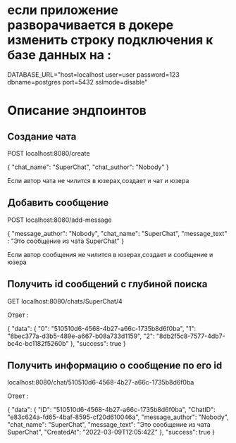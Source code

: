 # если приложение разворачивается в докере изменить строку подключения к базе данных на :
DATABASE_URL="host=localhost user=user password=123 dbname=postgres port=5432 sslmode=disable"

# Описание эндпоинтов

## Создание чата 

POST localhost:8080/create 

{
"chat_name": "SuperChat",
"chat_author": "Nobody"
}

Если автор чата не чилится в юзерах,создает и чат и юзера

## Добавить сообщение 

POST localhost:8080/add-message

{
"message_author": "Nobody",
"chat_name": "SuperChat",
"message_text" : "Это сообщение из чата SuperChat"
}

Если автор сообщения не чилится в юзерах,создает и сообщение и юзера

## Получить id сообщений с глубиной поиска 

GET localhost:8080/chats/SuperChat/4 

Ответ :

{
"data": {
"0": "510510d6-4568-4b27-a66c-1735b8d6f0ba",
"1": "8bec377a-d3b5-489e-a667-b08a733d1159",
"2": "8db2f5c8-7577-4db7-bc4c-bc1182f5260b"
},
"success": true
}

## Получить информацию о сообщение по его id 

localhost:8080/chat/510510d6-4568-4b27-a66c-1735b8d6f0ba

Ответ :

{
"data": {
"ID": "510510d6-4568-4b27-a66c-1735b8d6f0ba",
"ChatID": "e83c624a-fd65-4baf-8595-cf20d610046a",
"message_author": "Nobody",
"chat_name": "SuperChat",
"message_text": "Это сообщение из чата SuperChat",
"CreatedAt": "2022-03-09T12:05:42Z"
},
"success": true
}